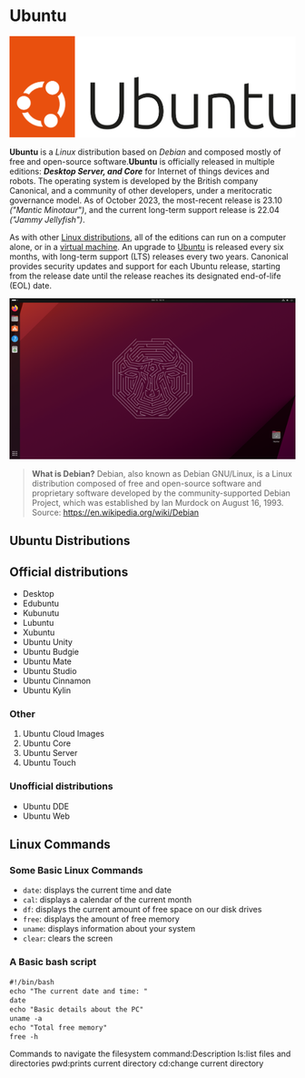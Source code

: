 # Ubuntu

![Logo](UbuntuLogo.svg)

**Ubuntu** is a *Linux* distribution based on *Debian* and composed mostly of free and open-source software.**Ubuntu** is officially released in multiple editions: ***Desktop Server, and Core*** for Internet of things devices and robots. The operating system is developed by the British company Canonical, and a community of other developers, under a meritocratic governance model. As of October 2023, the most-recent release is 23.10 *("Mantic Minotaur")*, and the current long-term support release is 22.04 *("Jammy Jellyfish")*.

As with other [Linux distributions](https://www.google.com/url?q=https://en.wikipedia.org/wiki/Linux_distribution&sa=D&source=editors&ust=1738536884079555&usg=AOvVaw2PQcPL-O5NbANQaHHxpTD7), all of the editions can run on a computer alone, or in a [virtual machine](https://www.google.com/url?q=https://en.wikipedia.org/wiki/Virtual_machine&sa=D&source=editors&ust=1738536884079776&usg=AOvVaw2hOTXLTPicYC8z7_fSsfsK). An upgrade to [Ubuntu](https://www.google.com/url?q=https://ubuntu.com/&sa=D&source=editors&ust=1738536884079902&usg=AOvVaw0eTc8hCYuYGTcWGJZSktCx) is released every six months, with long-term support (LTS) releases every two years. Canonical provides security updates and support for each Ubuntu release, starting from the release date until the release reaches its designated end-of-life (EOL) date.

![Desktop](UbuntuDesktop.png)

> **What is Debian?** Debian, also known as Debian GNU/Linux, is a Linux distribution composed of free and open-source  software and proprietary software developed by the community-supported Debian Project, which was established  by Ian Murdock on August 16, 1993. 
> Source: https://en.wikipedia.org/wiki/Debian

## Ubuntu Distributions
## Official distributions
* Desktop
* Edubuntu
* Kubunutu
* Lubuntu
* Xubuntu
* Ubuntu Unity
* Ubuntu Budgie
* Ubuntu Mate
* Ubuntu Studio
* Ubuntu Cinnamon
* Ubuntu Kylin

### Other
1. Ubuntu Cloud Images
2. Ubuntu Core
3. Ubuntu Server
4. Ubuntu Touch

### Unofficial distributions
* Ubuntu DDE
* Ubuntu Web

## Linux Commands
### Some Basic Linux Commands
* `date`: displays the current time and date
* `cal`: displays a calendar of the current month
* `df`: displays the current amount of free space on our disk drives
* `free`: displays the amount of free memory
* `uname`: displays information about your system
* `clear`: clears the screen

### A Basic bash script

```
#!/bin/bash
echo "The current date and time: "
date
echo "Basic details about the PC"
uname -a
echo "Total free memory"
free -h
```
Commands to navigate the filesystem
command:Description
ls:list files and directories
pwd:prints current directory
cd:change current directory